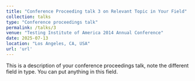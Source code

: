```yaml
---
title: "Conference Proceeding talk 3 on Relevant Topic in Your Field"
collection: talks
type: "Conference proceedings talk"
permalink: /talks/3
venue: "Testing Institute of America 2014 Annual Conference"
date: 2025-07-13
location: "Los Angeles, CA, USA"
url: 'url'
---
```


This is a description of your conference proceedings talk, note the different field in type. You can put anything in this field.
